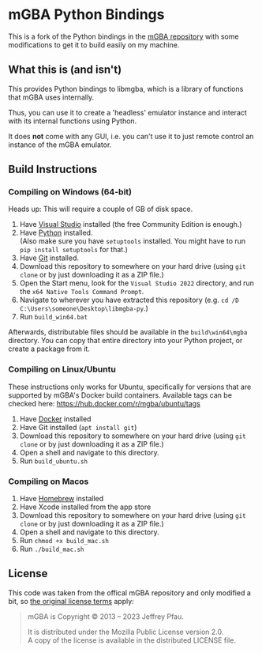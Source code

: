 mGBA Python Bindings
=====================

This is a fork of the Python bindings in the
[mGBA repository](https://github.com/mgba-emu/mgba/tree/master/src/platform/python)
with some modifications to get it to build easily on my machine.


## What this is (and isn't)

This provides Python bindings to libmgba, which is a library of
functions that mGBA uses internally.

Thus, you can use it to create a 'headless' emulator instance and
interact with its internal functions using Python.

It does **not** come with any GUI, i.e. you can't use it to just
remote control an instance of the mGBA emulator.


## Build Instructions

### Compiling on Windows (64-bit)

Heads up: This will require a couple of GB of disk space.

1. Have [Visual Studio](https://visualstudio.microsoft.com/vs/community/) installed (the free Community Edition is enough.)
2. Have [Python](https://www.python.org/downloads/windows/) installed.   
   (Also make sure you have `setuptools` installed. You might have to run `pip install setuptools` for that.)
3. Have [Git](https://git-scm.com/download/win) installed.
4. Download this repository to somewhere on your hard drive (using `git clone` or by just downloading it as a ZIP file.)
5. Open the Start menu, look for the `Visual Studio 2022` directory, and run the `x64 Native Tools Command Prompt`.
6. Navigate to wherever you have extracted this repository (e.g. `cd /D C:\Users\someone\Desktop\libmgba-py`.)
7. Run `build_win64.bat`

Afterwards, distributable files should be available in the
`build\win64\mgba` directory. You can copy that entire directory
into your Python project, or create a package from it.

### Compiling on Linux/Ubuntu

These instructions only works for Ubuntu, specifically for versions
that are supported by mGBA's Docker build containers. Available tags
can be checked here: https://hub.docker.com/r/mgba/ubuntu/tags

1. Have [Docker](https://docs.docker.com/engine/install/ubuntu/) installed
2. Have Git installed (`apt install git`)
3. Download this repository to somewhere on your hard drive (using `git clone` or by just downloading it as a ZIP file.)
4. Open a shell and navigate to this directory.
5. Run `build_ubuntu.sh`

### Compiling on Macos

1. Have [Homebrew](https://brew.sh/) installed
2. Have Xcode installed from the app store
3. Download this repository to somewhere on your hard drive (using `git clone` or by just downloading it as a ZIP file.)
4. Open a shell and navigate to this directory.
5. Run `chmod +x build_mac.sh`
6. Run `./build_mac.sh`


## License

This code was taken from the offical mGBA repository and only modified
a bit, so [the original license terms](https://github.com/mgba-emu/mgba/#copyright)
apply:

> mGBA is Copyright © 2013 – 2023 Jeffrey Pfau.
> 
> It is distributed under the Mozilla Public License version 2.0.  
> A copy of the license is available in the distributed LICENSE file.
